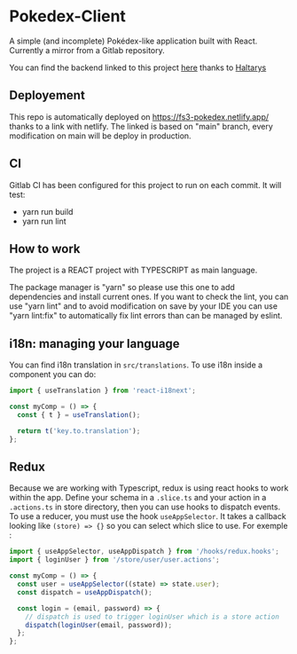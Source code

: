 # Pokedex-Client

A simple (and incomplete) Pokédex-like application built with React. Currently a mirror from a Gitlab repository.

You can find the backend linked to this project [here](https://github.com/Haltarys/Pokedex-Server) thanks to [Haltarys](https://github.com/Haltarys)

## Deployement

This repo is automatically deployed on <https://fs3-pokedex.netlify.app/> thanks to a link with netlify. The linked is based on "main" branch, every modification on main will be deploy in production.

## CI

Gitlab CI has been configured for this project to run on each commit.
It will test:

- yarn run build
- yarn run lint

## How to work

The project is a REACT project with TYPESCRIPT as main language.

The package manager is "yarn" so please use this one to add dependencies and install current ones.
If you want to check the lint, you can use "yarn lint" and to avoid modification on save by your IDE you can use "yarn lint:fix" to automatically fix lint errors than can be managed by eslint.

## i18n: managing your language

You can find i18n translation in `src/translations`. To use i18n inside a component you can do:

```js
import { useTranslation } from 'react-i18next';

const myComp = () => {
  const { t } = useTranslation();

  return t('key.to.translation');
};
```

## Redux

Because we are working with Typescript, redux is using react hooks to work within the app. Define your schema in a `.slice.ts` and your action in a `.actions.ts` in store directory, then you can use hooks to dispatch events. To use a reducer, you must use the hook `useAppSelector`. It takes a callback looking like `(store) => {}` so you can select which slice to use. For exemple :

```js
import { useAppSelector, useAppDispatch } from '/hooks/redux.hooks';
import { loginUser } from '/store/user/user.actions';

const myComp = () => {
  const user = useAppSelector((state) => state.user);
  const dispatch = useAppDispatch();

  const login = (email, password) => {
    // dispatch is used to trigger loginUser which is a store action
    dispatch(loginUser(email, password));
  };
};
```
